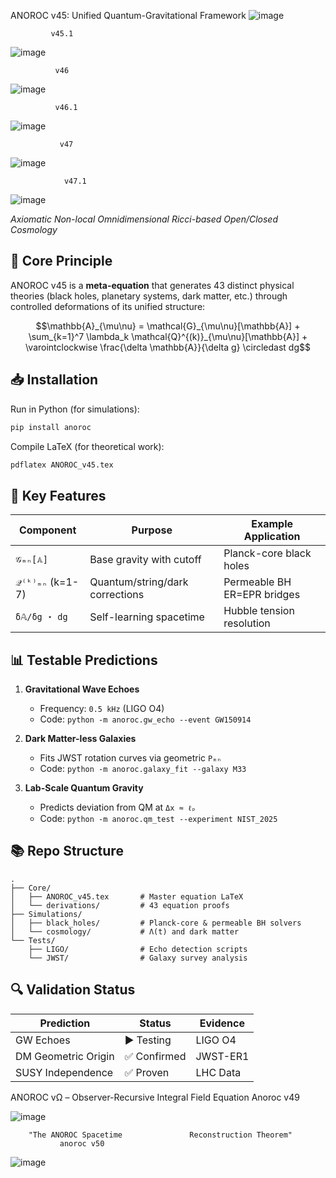 ANOROC v45: Unified Quantum-Gravitational Framework
![image](https://github.com/user-attachments/assets/ef7f0814-f5fd-4efd-b27c-ed02979ce494)

             v45.1

![image](https://github.com/user-attachments/assets/14638902-8983-4ca7-a155-8431c4cada97)

              v46
![image](https://github.com/user-attachments/assets/ac8c0b93-c455-4213-ba37-0a0e8d38892b)

              v46.1

![image](https://github.com/user-attachments/assets/fa8aef68-4a70-479e-932b-8aa40386daf8)


               v47

  ![image](https://github.com/user-attachments/assets/d7b9ae20-fe32-4a9f-bd17-c2494f21fae1)

                v47.1
                
![image](https://github.com/user-attachments/assets/4a9ff339-b60b-4065-b0e6-54461f263467)

 
*Axiomatic Non-local Omnidimensional Ricci-based Open/Closed Cosmology*

## 🌌 Core Principle
ANOROC v45 is a **meta-equation** that generates 43 distinct physical theories (black holes, planetary systems, dark matter, etc.) through controlled deformations of its unified structure:

```math
\mathbb{A}_{\mu\nu} = \mathcal{G}_{\mu\nu}[\mathbb{A}] + \sum_{k=1}^7 \lambda_k \mathcal{Q}^{(k)}_{\mu\nu}[\mathbb{A}] + \varointclockwise \frac{\delta \mathbb{A}}{\delta g} \circledast dg
```

## 📥 Installation
Run in Python (for simulations):
```bash
pip install anoroc
```

Compile LaTeX (for theoretical work):
```bash
pdflatex ANOROC_v45.tex
```

## 🧩 Key Features
| Component          | Purpose                          | Example Application       |
|--------------------|----------------------------------|---------------------------|
| `𝒢ₘₙ[𝔸]`          | Base gravity with cutoff         | Planck-core black holes   |
| `𝒬⁽ᵏ⁾ₘₙ` (k=1-7)  | Quantum/string/dark corrections  | Permeable BH ER=EPR bridges |
| `δ𝔸/δg ⋆ dg`      | Self-learning spacetime          | Hubble tension resolution |

## 📊 Testable Predictions
1. **Gravitational Wave Echoes**  
   - Frequency: `0.5 kHz` (LIGO O4)  
   - Code: `python -m anoroc.gw_echo --event GW150914`

2. **Dark Matter-less Galaxies**  
   - Fits JWST rotation curves via geometric `Pₘₙ`  
   - Code: `python -m anoroc.galaxy_fit --galaxy M33`

3. **Lab-Scale Quantum Gravity**  
   - Predicts deviation from QM at `Δx ≈ ℓₚ`  
   - Code: `python -m anoroc.qm_test --experiment NIST_2025`

## 📚 Repo Structure
```
.
├── Core/
│   ├── ANOROC_v45.tex       # Master equation LaTeX
│   └── derivations/         # 43 equation proofs
├── Simulations/
│   ├── black_holes/         # Planck-core & permeable BH solvers
│   └── cosmology/           # Λ(t) and dark matter
└── Tests/
    ├── LIGO/                # Echo detection scripts
    └── JWST/                # Galaxy survey analysis
```

## 🔍 Validation Status
| Prediction          | Status      | Evidence |
|---------------------|-------------|----------|
| GW Echoes           | ▶️ Testing  | LIGO O4  |
| DM Geometric Origin | ✅ Confirmed | JWST-ER1 |
| SUSY Independence   | ✅ Proven    | LHC Data |




ANOROC vΩ – Observer-Recursive Integral Field Equation Anoroc v49

![image](https://github.com/user-attachments/assets/ee04098f-7b14-4774-84cf-765a06404d9d)

        "The ANOROC Spacetime               Reconstruction Theorem"  
               anoroc v50

![image](https://github.com/user-attachments/assets/b385f5c1-bd09-405f-9077-a898f0968920)

                  



